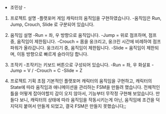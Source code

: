 - 조민상 -

1. 프로젝트 설명
-플랫포머 게임 캐릭터의 움직임을 구현하였습니다.
-움직임은 Run, Jump, Crouch, Slide 로 구분되어 있습니다.

2. 움직임 설명
-Run = 좌, 우 방향으로 움직입니다.
-Jump = 위로 점프하며, 점프 중, 움직임이 제한됩니다.
-Crouch = 몸을 웅크리고, 웅크린 시간에 비례하여 점프 파워가 올라갑니다. 웅크리기 중, 움직임이 제한됩니다.
-Slide = 움직임이 제한되며, 이동 방향으로 빠르게 슬라이딩 합니다.

3. 조작키
-조작키는 키보드 버튼으로 구성되어 있습니다.
-Run = 좌, 우 화살표
-Jump = V / 
-Crouch = C
-Slide = Z

4. 프로젝트 기획 초점
기본적인 플랫포머 캐릭터의 움직임을 구현하고, 캐릭터의 State에 따라 움직임과 애니메이션을 관리하는 FSM을 만들려 했습니다.
전체적인 틀을 어떻게 잡아야할지 감이 오지 않아서, 기능부터 무작정 구현해 보았습니다.
만들다 보니, 캐릭터의 상태에 따라 움직임을 작동시키는게 아닌, 움직임에 조건을 덕지덕지 붙여서 만들게 되었고, 결국 FSM은 만들지 못했습니다;;
